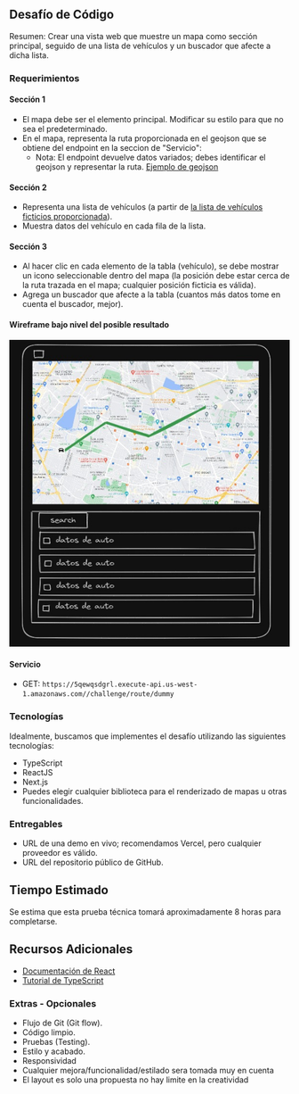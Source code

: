 ## Desafío de Código

Resumen: Crear una vista web que muestre un mapa como sección principal, seguido de una lista de vehículos y un buscador que afecte a dicha lista.

### Requerimientos

#### Sección 1
- El mapa debe ser el elemento principal. Modificar su estilo para que no sea el predeterminado.
- En el mapa, representa la ruta proporcionada en el geojson que se obtiene del endpoint en la seccion de "Servicio":
  - Nota: El endpoint devuelve datos variados; debes identificar el geojson y representar la ruta. [Ejemplo de geojson](assets/exampleRoute.geojson)

#### Sección 2
- Representa una lista de vehículos (a partir de [la lista de vehículos ficticios proporcionada](assets/carMock.json)).
- Muestra datos del vehículo en cada fila de la lista.

#### Sección 3
- Al hacer clic en cada elemento de la tabla (vehículo), se debe mostrar un icono seleccionable dentro del mapa (la posición debe estar cerca de la ruta trazada en el mapa; cualquier posición ficticia es válida).
- Agrega un buscador que afecte a la tabla (cuantos más datos tome en cuenta el buscador, mejor).


#### Wireframe bajo nivel del posible resultado
![Ejemplo](assets/viewExample.png)
#### Servicio
- GET: `https://5qewqsdgrl.execute-api.us-west-1.amazonaws.com//challenge/route/dummy`

### Tecnologías
Idealmente, buscamos que implementes el desafío utilizando las siguientes tecnologías:
- TypeScript
- ReactJS
- Next.js
- Puedes elegir cualquier biblioteca para el renderizado de mapas u otras funcionalidades.

### Entregables

- URL de una demo en vivo; recomendamos Vercel, pero cualquier proveedor es válido.
- URL del repositorio público de GitHub.


## Tiempo Estimado

Se estima que esta prueba técnica tomará aproximadamente 8 horas para completarse.

## Recursos Adicionales

- [Documentación de React](https://reactjs.org/docs/getting-started.html)
- [Tutorial de TypeScript](https://www.typescriptlang.org/docs/)


### Extras - Opcionales
- Flujo de Git (Git flow).
- Código limpio.
- Pruebas (Testing).
- Estilo y acabado.
- Responsividad
- Cualquier mejora/funcionalidad/estilado sera tomada muy en cuenta
- El layout es solo una propuesta  no hay limite en la creatividad